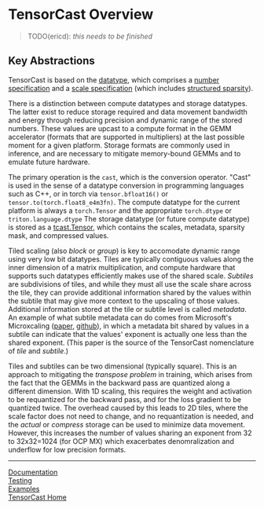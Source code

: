 <!-- markdownlint-disable MD033 MD041 -->

# TensorCast Overview

> TODO(ericd): *this needs to be finished*

## Key Abstractions

TensorCast is based on the [datatype](./datatype.md), which comprises a [number specification](./number.md)
and a [scale specification](./scale.md) (which includes [structured sparsity](./sparse.md)).

There is a distinction between compute datatypes and storage datatypes.  The latter exist to reduce storage required
and data movement bandwidth and energy through reducing precision and dynamic range of the stored numbers.
These values are upcast to a compute format in the GEMM accelerator (formats that are supported in multipliers) at
the last possible moment for a given platform.  Storage formats are commonly used in inference, and are necessary
to mitigate memory-bound GEMMs and to emulate future hardware.

The primary operation is the `cast`, which is the conversion operator.  "Cast" is used in the sense of a
datatype conversion in programming languages such as C++, or in torch via `tensor.bfloat16()` or
`tensor.to(torch.float8_e4m3fn)`. The compute datatype for the current platform is always a `torch.Tensor` and
the appropriate `torch.dtype` or `triton.language.dtype`  The storage datatype (or future compute datatype) is
stored as a [tcast.Tensor](./shapes.md), which contains the scales, metadata, sparsity mask, and compressed values.

Tiled scaling (also *block* or *group*) is key to accomodate dynamic range using very low bit datatypes.  Tiles are
typically contiguous values along the inner dimension of a matrix multiplication, and compute hardware that supports
such datatypes efficiently makes use of the shared scale.  *Subtiles* are subdivisions of tiles, and while they must
all use the scale share across the tile, they can provide additional information shared by the values within the
subtile that may give more context to the upscaling of those values.  Additional information stored at the tile or
subtile level is called *metadata*. An example of what subtile metadata can do comes from Microsoft's Microxcaling
([paper](https://arxiv.org/pdf/2302.08007), [github](https://github.com/microsoft/microxcaling.git)), in which a
metadata bit shared by values in a subtile can indicate that the values' exponent is actually one less than the shared
exponent.  (This paper is the source of the TensorCast nomenclature of *tile* and *subtile*.)

Tiles and subtiles can be two dimensional (typically square).  This is an approach to mitigating the
*transpose problem* in training, which arises from the fact that the GEMMs in the backward pass are quantized along
a different dimension. With 1D scaling, this requires the weight and activation to be requantized for the backward
pass, and for the loss gradient to be quantized twice.  The overhead caused by this leads to 2D tiles, where the
scale factor does not need to change, and no requantization is needed, and the *actual* or *compress* storage
can be used to minimize data movement.  However, this increases the number of values sharing an exponent from 32
to 32x32=1024 (for OCP MX) which exacerbates denomralization and underflow for low precision formats.

---

[Documentation](./README.md)
</br>
[Testing](../tests/README.md)
</br>
[Examples](../examples/README.md)
</br>
[TensorCast Home](../README.md)

